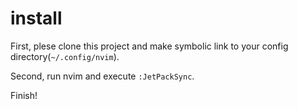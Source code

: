 # install

First, plese clone this project and make symbolic link to your config directory(`~/.config/nvim`).

Second, run nvim and execute `:JetPackSync`.

Finish!
